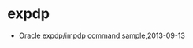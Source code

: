 # expdp
* [Oracle expdp/impdp command sample](/2013/2013-09-13-oracle-expdpimpdp-command-sample),2013-09-13
